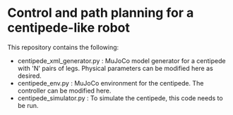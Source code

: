# Control and path planning for a centipede-like robot

This repository contains the following:
- centipede_xml_generator.py : MuJoCo model generator for a centipede with 'N' pairs of legs. Physical parameters can be modified here as desired.
- centipede_env.py : MuJoCo environment for the centipede. The controller can be modified here.
- centipede_simulator.py : To simulate the centipede, this code needs to be run.
